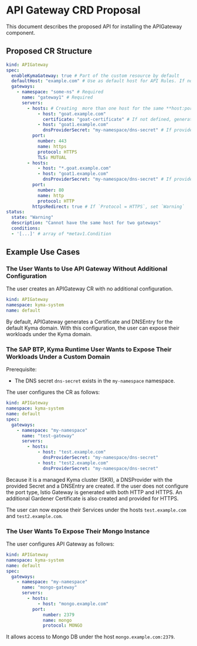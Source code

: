 # API Gateway CRD Proposal

This document describes the proposed API for installing the APIGateway component.

## Proposed CR Structure

```yaml
kind: APIGateway
spec:
  enableKymaGateway: true # Part of the custom resource by default
  defaultHost: "example.com" # Use as default host for API Rules. If not defined and `enableKymaGateway: true`, use the Kyma host. If both fields are false, require a full host in API Gateway
  gateways:
    - namespace: "some-ns" # Required
      name: "gateway1" # Required
      servers:
        - hosts: # Creating  more than one host for the same **host:port** configuration results in a `Warning`
            - host: "goat.example.com"
              certificate: "goat-certificate" # If not defined, generate a Gardener certificate
            - host: "goat1.example.com"
              dnsProviderSecret: "my-namespace/dns-secret" # If provided, generate a DNS Entry with Gardener 
          port:
            number: 443
            name: https
            protocol: HTTPS
            TLS: MUTUAL
        - hosts:
            - host: "*.goat.example.com"
            - host: "goat1.example.com"
              dnsProviderSecret: "my-namespace/dns-secret" # If provided, generate a DNS Entry with Gardener 
          port:
            number: 80
            name: http
            protocol: HTTP
          httpsRedirect: true # If `Protocol = HTTPS`, set `Warning`
status:
  state: "Warning"
  description: "Cannot have the same host for two gateways"
  conditions:
  - '[...]' # array of *metav1.Condition

```

## Example Use Cases

### The User Wants to Use API Gateway Without Additional Configuration

The user creates an APIGateway CR with no additional configuration.

```yaml
kind: APIGateway
namespace: kyma-system
name: default
```

By default, APIGateway generates a Certificate and DNSEntry for the default Kyma domain. With this configuration, the user can expose their workloads under the Kyma domain.

### The SAP BTP, Kyma Runtime User Wants to Expose Their Workloads Under a Custom Domain

Prerequisite:
- The DNS secret `dns-secret` exists in the `my-namespace` namespace.

The user configures the CR as follows:

```yaml
kind: APIGateway
namespace: kyma-system
name: default
spec:
  gateways:
    - namespace: "my-namespace"
      name: "test-gateway"
      servers:
        - hosts:
            - host: "test.example.com"
              dnsProviderSecret: "my-namespace/dns-secret"
            - host: "test2.example.com"
              dnsProviderSecret: "my-namespace/dns-secret"
```

Because it is a managed Kyma cluster (SKR), a DNSProvider with the provided Secret and a DNSEntry are created. If the user does not configure the port type, Istio Gateway is generated with both HTTP and HTTPS. An additional Gardener Certificate is also created and provided for HTTPS.

The user can now expose their Services under the hosts `test.example.com` and `test2.example.com`.

### The User Wants To Expose Their Mongo Instance

The user configures API Gateway as follows:

```yaml
kind: APIGateway
namespace: kyma-system
name: default
spec:
  gateways:
    - namespace: "my-namespace"
      name: "mongo-gateway"
      servers:
        - hosts:
            - host: "mongo.example.com"
          port:
              number: 2379
              name: mongo
              protocol: MONGO
```

It allows access to Mongo DB under the host `mongo.example.com:2379`.
